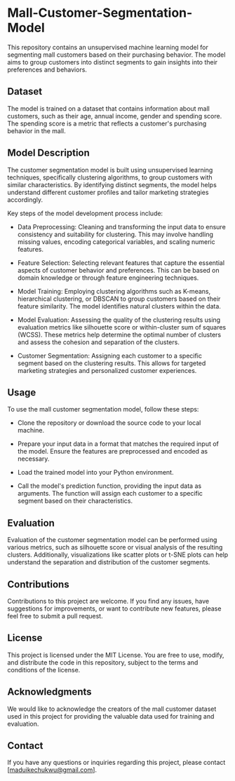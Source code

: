 # Mall-Customer-Segmentation-Model
This repository contains an unsupervised machine learning model for segmenting mall customers based on their purchasing behavior. The model aims to group customers into distinct segments to gain insights into their preferences and behaviors.

## Dataset
The model is trained on a dataset that contains information about mall customers, such as their age, annual income, gender and spending score. The spending score is a metric that reflects a customer's purchasing behavior in the mall.

## Model Description
The customer segmentation model is built using unsupervised learning techniques, specifically clustering algorithms, to group customers with similar characteristics. By identifying distinct segments, the model helps understand different customer profiles and tailor marketing strategies accordingly.

Key steps of the model development process include:

* Data Preprocessing: Cleaning and transforming the input data to ensure consistency and suitability for clustering. This may involve handling missing values, encoding categorical variables, and scaling numeric features.

* Feature Selection: Selecting relevant features that capture the essential aspects of customer behavior and preferences. This can be based on domain knowledge or through feature engineering techniques.

* Model Training: Employing clustering algorithms such as K-means, hierarchical clustering, or DBSCAN to group customers based on their feature similarity. The model identifies natural clusters within the data.

* Model Evaluation: Assessing the quality of the clustering results using evaluation metrics like silhouette score or within-cluster sum of squares (WCSS). These metrics help determine the optimal number of clusters and assess the cohesion and separation of the clusters.

* Customer Segmentation: Assigning each customer to a specific segment based on the clustering results. This allows for targeted marketing strategies and personalized customer experiences.

## Usage

To use the mall customer segmentation model, follow these steps:

* Clone the repository or download the source code to your local machine.

* Prepare your input data in a format that matches the required input of the model. Ensure the features are preprocessed and encoded as necessary.

* Load the trained model into your Python environment.

* Call the model's prediction function, providing the input data as arguments. The function will assign each customer to a specific segment based on their characteristics.

## Evaluation

Evaluation of the customer segmentation model can be performed using various metrics, such as silhouette score or visual analysis of the resulting clusters. Additionally, visualizations like scatter plots or t-SNE plots can help understand the separation and distribution of the customer segments.

## Contributions

Contributions to this project are welcome. If you find any issues, have suggestions for improvements, or want to contribute new features, please feel free to submit a pull request.

## License
This project is licensed under the MIT License. You are free to use, modify, and distribute the code in this repository, subject to the terms and conditions of the license.

## Acknowledgments
We would like to acknowledge the creators of the mall customer dataset used in this project for providing the valuable data used for training and evaluation.

## Contact
If you have any questions or inquiries regarding this project, please contact [maduikechukwu@gmail.com].
